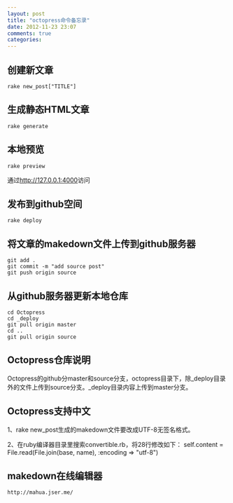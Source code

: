 ```yaml
---
layout: post
title: "octopress命令备忘录"
date: 2012-11-23 23:07
comments: true
categories: 
---
```


创建新文章
-
	rake new_post["TITLE"]

生成静态HTML文章
-
	rake generate

本地预览
-
	rake preview
通过<http://127.0.0.1:4000>访问

发布到github空间
-
	rake deploy

将文章的makedown文件上传到github服务器
-
	git add .
	git commit -m "add source post"
	git push origin source

从github服务器更新本地仓库
-

	cd Octopress
	cd _deploy
	git pull origin master
	cd ..
	git pull origin source

Octopress仓库说明
-
Octopress的github分master和source分支，octopress目录下，除\_deploy目录外的文件上传到source分支。\_deploy目录内容上传到master分支。

Octopress支持中文
-
1、rake new_post生成的makedown文件要改成UTF-8无签名格式。

2、在ruby编译器目录里搜索convertible.rb，将28行修改如下：
	self.content = File.read(File.join(base, name), :encoding => "utf-8")

makedown在线编辑器
-
	http://mahua.jser.me/
